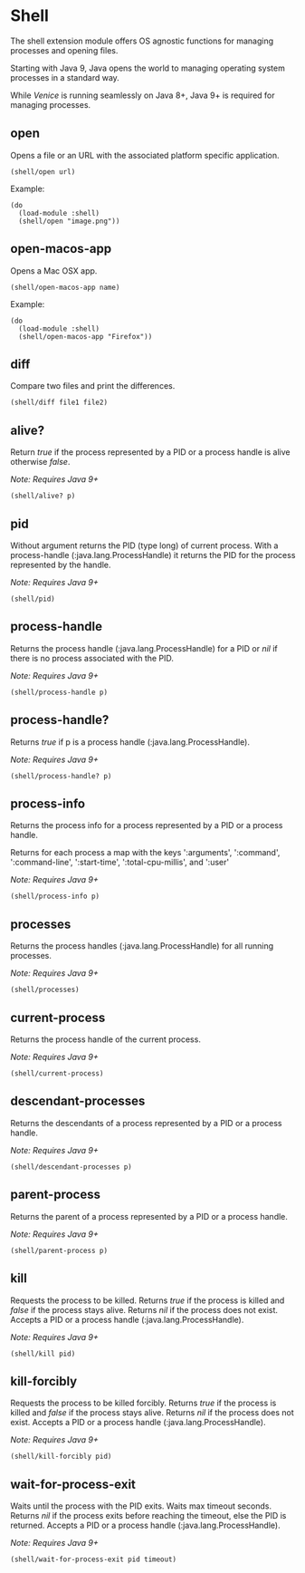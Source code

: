 # Shell

The shell extension module offers OS agnostic functions for managing 
processes and opening files.

Starting with Java 9, Java opens the world to managing operating system 
processes in a standard way.

While _Venice_ is running seamlessly on Java 8+, Java 9+ is required
for managing processes.



## open

Opens a file or an URL with the associated platform specific application.

```
(shell/open url)
```

Example:

```
(do
  (load-module :shell)
  (shell/open "image.png"))
```


## open-macos-app

Opens a Mac OSX app.

```
(shell/open-macos-app name)
```

Example:

```
(do
  (load-module :shell)
  (shell/open-macos-app "Firefox"))
```


## diff

Compare two files and print the differences.

```
(shell/diff file1 file2)
```


## alive?

Return _true_ if the process represented by a PID or a process handle
is alive otherwise _false_.

_Note: Requires Java 9+_

```
(shell/alive? p) 
```


## pid

Without argument returns the PID (type long) of current process. With
a process-handle (:java.lang.ProcessHandle) it returns the PID for the 
process represented by the handle.

_Note: Requires Java 9+_

```
(shell/pid)
```


## process-handle

Returns the process handle (:java.lang.ProcessHandle) for a PID or
_nil_ if there is no process associated with the PID.

_Note: Requires Java 9+_

```
(shell/process-handle p)
```


## process-handle?

Returns _true_ if p is a process handle (:java.lang.ProcessHandle).

_Note: Requires Java 9+_

```
(shell/process-handle? p)
```


## process-info

Returns the process info for a process represented by a PID or a 
process handle.

Returns for each process a map with the keys ':arguments', ':command', 
':command-line', ':start-time', ':total-cpu-millis', and ':user'

_Note: Requires Java 9+_

```
(shell/process-info p)
```


## processes

Returns the process handles (:java.lang.ProcessHandle) for all
running processes.

_Note: Requires Java 9+_

```
(shell/processes)
```


## current-process

Returns the process handle of the current process.
        
_Note: Requires Java 9+_

```
(shell/current-process)
```


## descendant-processes

Returns the descendants of a process represented by a PID
or a process handle.
        
_Note: Requires Java 9+_

```
(shell/descendant-processes p)
```


## parent-process

Returns the parent of a process represented by a PID or a process
handle.

_Note: Requires Java 9+_

```
(shell/parent-process p)
```


## kill

Requests the process to be killed. Returns _true_ if the process is 
killed and _false_ if the process stays alive. Returns _nil_ if the 
process does not exist. Accepts a PID or a process handle 
(:java.lang.ProcessHandle).

_Note: Requires Java 9+_

```
(shell/kill pid)
```


## kill-forcibly

Requests the process to be killed forcibly. Returns _true_ if the process 
is killed and _false_ if the process stays alive. Returns _nil_ if the 
process does not exist. Accepts a PID or a process handle 
(:java.lang.ProcessHandle).
        
_Note: Requires Java 9+_

```
(shell/kill-forcibly pid)
```


## wait-for-process-exit

Waits until the process with the PID exits. Waits max timeout 
seconds. Returns _nil_ if the process exits before reaching the 
timeout, else the PID is returned. Accepts a PID or a 
process handle (:java.lang.ProcessHandle).

_Note: Requires Java 9+_

```
(shell/wait-for-process-exit pid timeout) 
```
